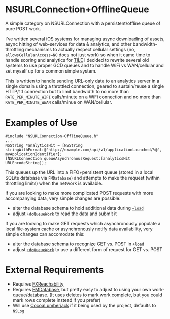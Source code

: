 NSURLConnection+OfflineQueue
============================

A simple category on NSURLConnection with a persistent/offline queue of pure POST work.

I've written several iOS systems for managing async downloading of assets, async hitting of web-services for data &  analytics, and other bandwidth-throttling mechanisms to actually respect cellular settings (no, `allowsCellularAccess=NO` does not just work) so when it came time to handle scoring and analytics for [TILE](http://thetilegame.com) I decided to rewrite several old systems to use proper GCD queues and to handle WiFi vs WAN/cellular and set myself up for a common simple system.

This is written to handle sending URL-only data to an analytics server in a single domain using a throttled connection, geared to sustain/reuse a single HTTP/1.1 connection but to limit bandwidth to no more than `RATE_PER_MINUTE_WIFI` calls/minute on a WiFi connection and no more than `RATE_PER_MINUTE_WWAN` calls/minue on WAN/cellular.

Examples of Use
===============

    #include "NSURLConnection+OfflineQueue.h"
    ...
    NSString *analyticsHit = [NSString stringWithFormat:@"http://example.com/api/v1/applicationLaunched/%@", myApplicationIdentifier];
    [NSURLConnection queueAsynchronousRequest:[analyticsHit URLEncodeString]];
    
This queues up the URL into a FIFO+persistent queue (stored in a local SQLite database via `FMDatabase`) and attempts to make the request (within throttling limits) when the network is available.

If you are looking to make more complicated POST requests with more accompanying data, very simple changes are possible:

  * alter the database schema to hold additional data during [`+load`](https://github.com/apps-guild/NSURLConnection-OfflineQueue/blob/master/NSURLConnection+OfflineQueue.m#L39)
  * adjust [`+doQueueWork`](https://github.com/apps-guild/NSURLConnection-OfflineQueue/blob/master/NSURLConnection+OfflineQueue.m#L122) to read the data and submit it

If you are looking to make GET requests which asynchronously populate a local file-system cache or asynchronously notify data availability, very simple changes can accomodate this:

  * alter the database schema to recognize GET vs. POST in [`+load`](https://github.com/apps-guild/NSURLConnection-OfflineQueue/blob/master/NSURLConnection+OfflineQueue.m#L39)
  * adjust [`+doQueueWork`](https://github.com/apps-guild/NSURLConnection-OfflineQueue/blob/master/NSURLConnection+OfflineQueue.m#L167) to use a different form of request for GET vs. POST


External Requirements
=====================
 * Requires [FXReachability](https://github.com/nicklockwood/FXReachability)
 * Requires [FMDatabase](https://github.com/ccgus/fmdb), but pretty easy to adjust to using your own work-queue/database. (It uses deletes to mark work complete, but you could mark rows complete instead if you prefer)
 * Will use [CocoaLumberjack](https://github.com/CocoaLumberjack/CocoaLumberjack) if it being used by the project, defaults to `NSLog`
